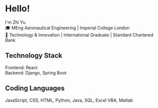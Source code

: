 # Hello!

I'm Zhi Yu\
🎓 MEng Aeronautical Engineering | Imperial College London\
💼 Technology & Innovation | International Graduate | Standard Chartered Bank

## Technology Stack
Frontend: React\
Backend: Django, Spring Boot

## Coding Languages
JavaScript, CSS, HTML, Python, Java, SQL, Excel VBA, Matlab
